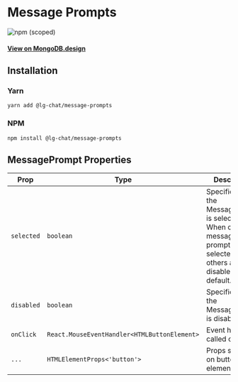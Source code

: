 # Message Prompts

![npm (scoped)](https://img.shields.io/npm/v/@leafygreen-ui/message-prompts.svg)

#### [View on MongoDB.design](https://www.mongodb.design/component/message-prompts/live-example/)

## Installation

### Yarn

```shell
yarn add @lg-chat/message-prompts
```

### NPM

```shell
npm install @lg-chat/message-prompts
```

## MessagePrompt Properties

| Prop       | Type                                         | Description                                                                                                            | Default |
| ---------- | -------------------------------------------- | ---------------------------------------------------------------------------------------------------------------------- | ------- |
| `selected` | `boolean`                                    | Specifies that the MessagePrompt is selected. When one message prompt is selected, the others are disabled by default. |         |
| `disabled` | `boolean`                                    | Specifies that the MessagePrompt is disabled.                                                                          |         |
| `onClick`  | `React.MouseEventHandler<HTMLButtonElement>` | Event handler called onClick.                                                                                          |         |
| `...`      | `HTMLElementProps<'button'>`                 | Props spread on button element                                                                                         |         |
